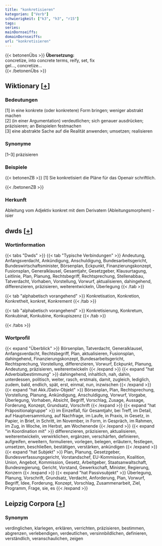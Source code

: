 ```yaml
---
title: "konkretisieren"
kategorien: ["Verb"]
schwierigkeit: ["k3", "h3", "r15"]
tags:
series:
mainDornseiffs:
domainDornseiffs:
url: "konkretisieren"
---
```


{{< betonenÜbs >}}
**Übersetzung:**  
concretize, into  concrete terms, reify, set, fix  
gel..., concretize...  
{{< /betonenÜbs >}}

## Wiktionary [[+](https://de.wiktionary.org/wiki/konkretisieren)]

### Bedeutungen
[1] in eine konkrete (oder konkretere) Form bringen; weniger abstrakt machen  
[2] (in einer Argumentation) verdeutlichen; sich genauer ausdrücken; präzisieren; an Beispielen festmachen  
[3] eine abstrakte Sache auf die Realität anwenden; umsetzen; realisieren  

### Synonyme
[1–3] präzisieren  

### Beispiele
{{< betonenZB >}}
[1] Sie konkretisiert die Pläne für das Openair schriftlich.  

{{< /betonenZB >}}
### Herkunft
Ableitung vom Adjektiv konkret mit dem Derivatem (Ableitungsmorphem) -isier  



## dwds [[+](https://www.dwds.de/wb/konkretisieren)]

### Wortinformation
{{< tabs "Dwds" >}}
{{< tab "Typische Verbindungen" >}}
Andeutung, Anfangsverdacht, Ankündigung, Anschuldigung, Bundesarbeitsgericht, Bundeswirtschaftsminister, Börsenplan, Eckpunkt, Finanzierungskonzept, Fusionsplan, Generalklausel, Gesamtjahr, Gesetzgeber, Klausurtagung, Leitlinie, Plan, Planung, Rechtsbegriff, Rechtsprechung, Stellenabbau, Tatverdacht, Vorhaben, Vorstellung, Vorwurf, aktualisieren, dahingehend, differenzieren, präzisieren, weiterentwickeln, Überlegung
{{< /tab >}}

{{< tab "alphabetisch vorangehend" >}}
Konkretisation, Konkretion, Konkretheit, konkret, Konkrement
{{< /tab >}}

{{< tab "alphabetisch vorangehend" >}}
Konkretisierung, Konkretum, Konkubinat, Konkubine, Konkupiszenz
{{< /tab >}}

{{< /tabs >}}

### Wortprofil
{{< expand "Überblick" >}} Börsenplan, Tatverdacht, Generalklausel, Anfangsverdacht, Rechtsbegriff, Plan, aktualisieren, Fusionsplan, dahingehend, Finanzierungskonzept, Bundesarbeitsgericht, Rechtsprechung, Vorstellung, differenzieren, Vorwurf, Eckpunkt, Planung, Andeutung, präzisieren, weiterentwickeln {{< /expand >}}
{{< expand "hat Adverbialbestimmung" >}} dahingehend, inhaltlich, nah, dahin, unterdessen, politisch, weiter, rasch, erstmals, damit, zugleich, lediglich, zudem, bald, endlich, spät, erst, einmal, nun, inzwischen {{< /expand >}}
{{< expand "hat Akk./Dativ-Objekt" >}} Börsenplan, Plan, Rechtsprechung, Vorstellung, Planung, Ankündigung, Anschuldigung, Vorwurf, Vorgabe, Überlegung, Vorhaben, Absicht, Begriff, Vorschlag, Zusage, Aussage, Forderung, Konzept, Grundsatz, Vorschrift {{< /expand >}}
{{< expand "hat Präpositionalgruppe" >}} im Einzelfall, für Gesamtjahr, bei Treff, im Detail, auf Hauptversammlung, auf Nachfrage, im Laufe, in Praxis, in Gesetz, in Papier, in Brief, in Schritt, im November, in Form, in Gespräch, im Rahmen, im Zug, in Woche, im Herbst, am Wochenende {{< /expand >}}
{{< expand "in Koordination mit" >}} differenzieren, präzisieren, aktualisieren, weiterentwickeln, verwirklichen, ergänzen, verschärfen, definieren, aufgreifen, erweitern, formulieren, vorlegen, belegen, erläutern, festlegen, umsetzen, beschließen, bestätigen, verstärken, ankündigen {{< /expand >}}
{{< expand "hat Subjekt" >}} Plan, Planung, Gesetzgeber, Bundesverfassungsgericht, Vorstandschef, EU-Kommission, Koalition, Union, Angebot, Kommission, Gesetz, Arbeitgeber, Staatsanwaltschaft, Bundesregierung, Gericht, Vorstand, Gewerkschaft, Minister, Regierung, Konzern {{< /expand >}}
{{< expand "hat Passivsubjekt" >}} Überlegung, Planung, Vorschrift, Grundsatz, Verdacht, Anforderung, Plan, Vorwurf, Begriff, Idee, Forderung, Konzept, Vorschlag, Zusammenarbeit, Ziel, Programm, Frage, sie, es {{< /expand >}}

## Leipzig Corpora [[+](https://corpora.uni-leipzig.de/en/res?word=konkretisieren&corpusId=deu_newscrawl-public_2018)]


### Synonym
verdinglichen, klarlegen, erklären, verrichten, präzisieren, bestimmen, abgrenzen, verlebendigen, verdeutlichen, versinnbildlichen, definieren, verständlich, veranschaulichen, zeigen

